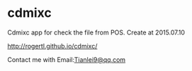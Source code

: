 # cdmixc
Cdmixc app for check the file from POS.
Create at 2015.07.10

http://rogertl.github.io/cdmixc/

Contact me with Email:Tianlei9@qq.com
